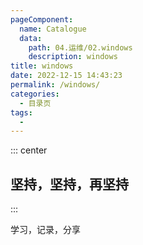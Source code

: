 ```yaml
---
pageComponent:
  name: Catalogue
  data:
    path: 04.运维/02.windows
    description: windows
title: windows
date: 2022-12-15 14:43:23
permalink: /windows/
categories:
  - 目录页
tags:
  - 
---
```


::: center

## 坚持，坚持，再坚持

:::

学习，记录，分享
